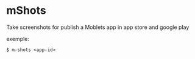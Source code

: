 # mShots
Take screenshots for publish a Moblets app in app store and google play

exemple:
```
$ m-shots <app-id>
```
